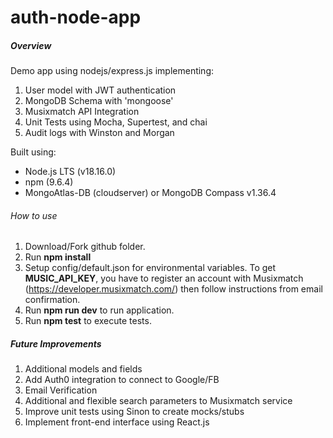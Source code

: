 # auth-node-app
##### Overview
Demo app using nodejs/express.js implementing:
1. User model with JWT authentication
2. MongoDB Schema with 'mongoose'
3. Musixmatch API Integration
4. Unit Tests using Mocha, Supertest, and chai
5. Audit logs with Winston and Morgan

Built using:
* Node.js LTS (v18.16.0)
* npm (9.6.4)
* MongoAtlas-DB (cloudserver) or MongoDB Compass v1.36.4

###### How to use
1. Download/Fork github folder. 
2. Run **npm install**
3. Setup config/default.json for environmental variables. To get **MUSIC_API_KEY**, you have to register an account with Musixmatch (https://developer.musixmatch.com/) then follow instructions from email confirmation.
4. Run **npm run dev** to run application.
5. Run **npm test** to execute tests.

##### Future Improvements
1. Additional models and fields 
2. Add Auth0 integration to connect to Google/FB
3. Email Verification
4. Additional and flexible search parameters to Musixmatch service
5. Improve unit tests using Sinon to create mocks/stubs
6. Implement front-end interface using React.js